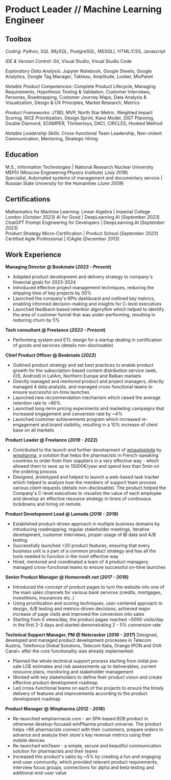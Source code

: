 # Product Leader // Machine Learning Engineer

## Toolbox
*Coding*: Python, SQL (MySQL, PostgreSQL, MSSQL), HTML/CSS, Javascript

*IDE & Version Control*: Git, Visual Studio, Visual Studio Code

*Exploratory Data Analysis*: Jupyter Notebook, Google Sheets, Google Analytics, Google Tag Manager, Tableau, Amplitude, Looker, MixPanel

*Notable Product Competencies*: Complete Product Lifecycle, Managing Requirements, Hypothesis Testing & Validation, Customer Interviews, Personas, Roadmapping, Customer Journey Maps, Data Analysis & Visualization, Design & UX Principles, Market Research, Metrics 

*Product Frameworks*: JTBD, MVP, North Star Metric, Weighted Impact Scoring, RICE Prioritization, Design Sprint, Kano Model, GIST Planning, Double Diamond, SCAMPER, Thinkertoys, DACI, CIRCLES, Hooked Method

*Notable Leadership Skills*: Cross-functional Team Leadership, Non-violent Communication, Mentoring, Strategic Hiring


## Education				       		
M.S., Information Technologies	| National Research Nuclear University MEPhI (Moscow Engineering Physics Institute) (_July 2016_)	 			        		
Specialist, Automated systems of management and documentary service | Russian State University for the Humanities (_June 2009_)

## Certifications
Mathematics for Machine Learning: Linear Algebra | Imperial College London (_October 2023_)	
AI for Good | DeepLearning.AI (_September 2023_)	
ChatGPT Prompt Engineering for Developers | DeepLearning.AI (_September 2023_)	
Product Strategy Micro-Certification | Product School (_September 2023_)	
Certified Agile Professional | ICAgile (_December 2013_)	

## Work Experience
**Managing Director @ Bookmate (_2023 - Present_)**
- Adapted product development and delivery strategy to сompany's financial goals for 2023-2024
- Introduced effective project management techniques, reducing the shipping time of key projects by 30%
- Launched the сompany's KPIs dashboard and outlined key metrics, enabling informed decision-making and insights for C-level executives
- Launched feedback-based retention algorythm which helped to identify the area of customer funnel that was under-performing, resulting in reducing churn by 5%

**Tech consultant @ Freelance (_2023 - Present_)**
- Performing system and ETL design for a startup dealing in certification of goods and services (details non-disclosable)

**Chief Product Officer @ Bookmate (_2022_)**
- Outlined product strategy and set best practices to enable product growth for the subscription-based content distribution service (web, iOS, Android) in LatAm, Northern Europe and Balkan markets
- Directly managed and mentored product and project managers, directly managed 4 data analysts, and managed cross-functional teams to ensure successful on-time launches
- Launched new recommendation mechanism which raised the average retention rate to ~80%
- Launched long-term pricing experiments and marketing campaigns that increased engagement and conversion rate by ~4%
- Launched customer achievements program which increased re-engagement and brand visibility, resulting in a 10% increase of client base on all markets

**Product Leader @ Freelance (_2019 - 2022_)**
- Contributed to the launch and further development of [winautopilote](tab:https://www.winpharma.com/winautopilote-commandes-automatisees-pharmacie) by [winpharma](tab:www.winpharma.com), a solution that helps the pharmacists in French-speaking countries to order from their suppliers in a very effective way - which allowed them to save up to 15000€/year and spend less than 5min on the ordering process
- Designed, prototyped and helped to launch a web-based task tracker which helped to analyze how the members of support team process various client requests (details non-disclosable). The product helped the Company's C-level
executives to visualize the value of each employee and develop an effective resource strategy in times of continuous lockdowns and hiring on remote.

**Product Development Lead @ Lamoda (_2018 - 2019_)**
- Established product-driven approach in multiple business domains by introducing roadmapping, regular stakeholder meetings, iterative development, customer interviews, proper usage of BI data and A/B testing
- Successfully launched >20 product features, ensuring that every business unit is a part of a common product strategy and has all the tools needed to function in the most effective way
- Hired, mentored and coordinated a team of 4 product managers; managed cross-functional teams to ensure successful on-time launches

**Senior Product Manager @ Homecredit.net (_2017 - 2018_)**
- Introduced the concept of product pages to turn the website into one of the main sales channels for various bank services (credits, mortgages, investitions, insurances etc..)
- Using prioritization and scoring techniques, user-centered approach to design, A/B testing and metrics-driven decisions, achieved major increase of page visits and improved the conversion into sales
- Starting from 0 views/day, the product pages reached ~5000 visits/day in the first 2-3 days and started demonstrating 2 - 5% conversion rate

**Technical Support Manager, PM @ Netcracker (_2016 - 2017_)**
Designed, developed and managed product development processes in Telecom Austria, Telefonica Global Solutions, Telecom Italia, Orange IPON and GVA Canal+ after the core functionality was already implemented:
- Planned the whole technical support process starting from initial pre-sale LOE estimates and risk assessments up to deliverables, current resource plans, monitoring and stakeholder management
- Worked with key stakeholders to define their product vision and create effective product development roadmap
- Led cross-functional teams on each of the projects to ensure the timely delivery of features and improvements according to the product development roadmap

**Product Manager @ Winpharma (_2012 - 2016_)**
- Re-launched winpharmacie.com - an SPA-based B2B product in otherwise desktop-focused winPharma product universe. The product helps >6K pharmacists connect with their customers, prepare orders in advance and analyze their store's key revenue metrics using their mobile devices
- Re-launched winTeam - a simple, secure and beautiful communication solution for pharmacists and their teams
- Increased this product's sales by ~5% by creating a fun and engaging end-user community, which provided relevant product requirements, interview focus groups, connections for alpha and beta testing and additional end-user value
